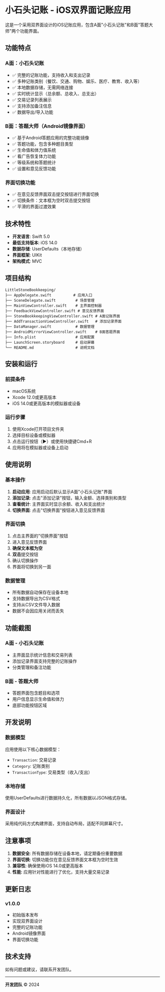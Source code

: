 # 小石头记账 - iOS双界面记账应用

这是一个采用双界面设计的iOS记账应用，包含A面"小石头记账"和B面"答题大师"两个功能界面。

## 功能特点

### A面：小石头记账
- ✅ 完整的记账功能，支持收入和支出记录
- ✅ 多种记账类别（餐饮、交通、购物、娱乐、医疗、教育、收入等）
- ✅ 本地数据存储，无需网络连接
- ✅ 实时统计显示（总余额、总收入、总支出）
- ✅ 交易记录列表展示
- ✅ 支持添加备注信息
- ✅ 数据导出/导入功能

### B面：答题大师（Android镜像界面）
- ✅ 基于Android答题应用的完整功能镜像
- ✅ 答题功能，包含多种题目类型
- ✅ 生命值和体力值系统
- ✅ 看广告恢复体力功能
- ✅ 等级系统和答题统计
- ✅ 设置和意见反馈功能

### 界面切换功能
- ✅ 在意见反馈界面双击提交按钮进行界面切换
- ✅ 切换条件：文本框为空时双击提交按钮
- ✅ 平滑的界面过渡效果

## 技术特性

- **开发语言**: Swift 5.0
- **最低支持版本**: iOS 14.0
- **数据存储**: UserDefaults（本地存储）
- **界面框架**: UIKit
- **架构模式**: MVC

## 项目结构

```
LittleStoneBookkeeping/
├── AppDelegate.swift          # 应用入口
├── SceneDelegate.swift         # 场景管理
├── MainViewController.swift    # 主界面控制器
├── FeedbackViewController.swift # 意见反馈界面
├── StoneBookkeepingViewController.swift # A面记账界面
├── AddTransactionViewController.swift   # 添加记录界面
├── DataManager.swift           # 数据管理
├── AndroidMirrorViewController.swift    # B面答题界面
├── Info.plist                  # 应用配置
├── LaunchScreen.storyboard     # 启动屏幕
└── README.md                   # 说明文档
```

## 安装和运行

### 前提条件
- macOS系统
- Xcode 12.0或更高版本
- iOS 14.0或更高版本的模拟器或设备

### 运行步骤
1. 使用Xcode打开项目文件夹
2. 选择目标设备或模拟器
3. 点击运行按钮（▶️）或使用快捷键Cmd+R
4. 应用将在模拟器或设备上启动

## 使用说明

### 基本操作
1. **启动应用**: 应用启动后默认显示A面"小石头记账"界面
2. **添加记录**: 点击"添加记录"按钮，输入金额、选择类别和类型
3. **查看统计**: 主界面实时显示余额、收入和支出统计
4. **切换界面**: 点击"切换界面"按钮进入意见反馈界面

### 界面切换
1. 点击主界面的"切换界面"按钮
2. 进入意见反馈界面
3. **确保文本框为空**
4. **双击**提交按钮
5. 确认切换操作
6. 界面将切换到另一面

### 数据管理
- 所有数据自动保存在设备本地
- 支持数据导出为CSV格式
- 支持从CSV文件导入数据
- 数据不会因应用关闭而丢失

## 功能截图

### A面 - 小石头记账
- 主界面显示统计信息和交易列表
- 添加记录界面支持完整的记账操作
- 分类管理和备注功能

### B面 - 答题大师  
- 答题界面包含题目和选项
- 用户信息显示生命值和体力
- 底部功能按钮区域

## 开发说明

### 数据模型
应用使用以下核心数据模型：
- `Transaction`: 交易记录
- `Category`: 记账类别
- `TransactionType`: 交易类型（收入/支出）

### 本地存储
使用UserDefaults进行数据持久化，所有数据以JSON格式存储。

### 界面设计
采用纯代码方式构建界面，支持自动布局，适配不同屏幕尺寸。

## 注意事项

1. **数据安全**: 所有数据存储在设备本地，请定期备份重要数据
2. **界面切换**: 切换功能仅在意见反馈界面文本框为空时生效
3. **兼容性**: 确保使用iOS 14.0或更高版本
4. **性能**: 应用针对性能进行了优化，支持大量交易记录

## 更新日志

### v1.0.0
- 初始版本发布
- 实现双界面设计
- 完整的记账功能
- Android镜像界面
- 界面切换功能

## 技术支持

如有问题或建议，请联系开发团队。

---

**开发团队** © 2024